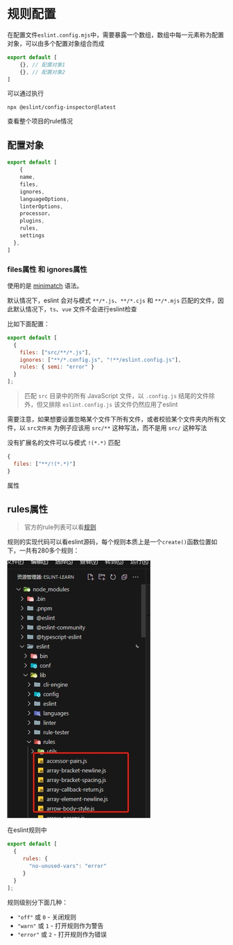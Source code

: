 # 规则配置

在配置文件`eslint.config.mjs`中，需要暴露一个数组，数组中每一元素称为配置对象，可以由多个配置对象组合而成

```js
export default [
	{}, // 配置对象1
	{}, // 配置对象2
]
```

可以通过执行

```shell
npx @eslint/config-inspector@latest
```

查看整个项目的rule情况

## 配置对象

```js
export default [
	{
    name,
    files,
    ignores,
    languageOptions,
    linterOptions,
    processor，
    plugins,
    rules,
    settings
  },
]
```

### files属性 和 ignores属性

使用的是 [minimatch](https://www.npmjs.com/package/minimatch) 语法。

默认情况下，eslint 会对与模式 `**/*.js`、`**/*.cjs` 和 `**/*.mjs` 匹配的文件，因此默认情况下，`ts`、`vue` 文件不会进行eslint检查

比如下面配置：

```js
export default [
  {
    files: ["src/**/*.js"],
    ignores: ["**/*.config.js", "!**/eslint.config.js"],
    rules: { semi: "error" }
  }
];
```

> 匹配 `src` 目录中的所有 JavaScript 文件，以 `.config.js` 结尾的文件除外，但又排除 `eslint.config.js` 该文件仍然应用了eslint

需要注意，如果想要设置忽略某个文件下所有文件，或者校验某个文件夹内所有文件，以 `src文件夹` 为例子应该用 `src/**` 这种写法，而不是用 `src/` 这种写法



没有扩展名的文件可以与模式 `!(*.*)` 匹配

```js
{
  files: ["**/!(*.*)"]
}
```





属性

## rules属性

> 官方的rule列表可以看[规则](https://nodejs.cn/eslint/rules/array-callback-return/)

规则的实现代码可以看eslint源码，每个规则本质上是一个`create()`函数位置如下，一共有280多个规则：

![rule-position](./img/rule-position.png)





在eslint规则中

```js
export default [
  {
     rules: {
       "no-unused-vars": "error"
     }
  }
];
```

规则级别分下面几种：

* `"off"` 或 `0` - 关闭规则
* `"warn"` 或 `1` - 打开规则作为警告
* `"error"` 或 `2` - 打开规则作为错误